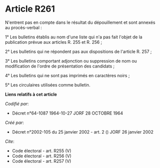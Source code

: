 # Article R261

N'entrent pas en compte dans le résultat du dépouillement et sont annexés au procès-verbal :

1° Les bulletins établis au nom d'une liste qui n'a pas fait l'objet de la publication prévue aux articles R. 255 et R. 256 ;

2° Les bulletins qui ne répondent pas aux dispositions de l'article R. 257 ;

3° Les bulletins comportant adjonction ou suppression de nom ou modification de l'ordre de présentation des candidats ;

4° Les bulletins qui ne sont pas imprimés en caractères noirs ;

5° Les circulaires utilisées comme bulletin.

**Liens relatifs à cet article**

_Codifié par_:

  - Décret n°64-1087 1964-10-27 JORF 28 OCTOBRE 1964

_Créé par_:

  - Décret n°2002-105 du 25 janvier 2002 - art. 2 () JORF 26 janvier 2002

_Cite_:

  - Code électoral - art. R255 (V)
  - Code électoral - art. R256 (V)
  - Code électoral - art. R257 (V)
